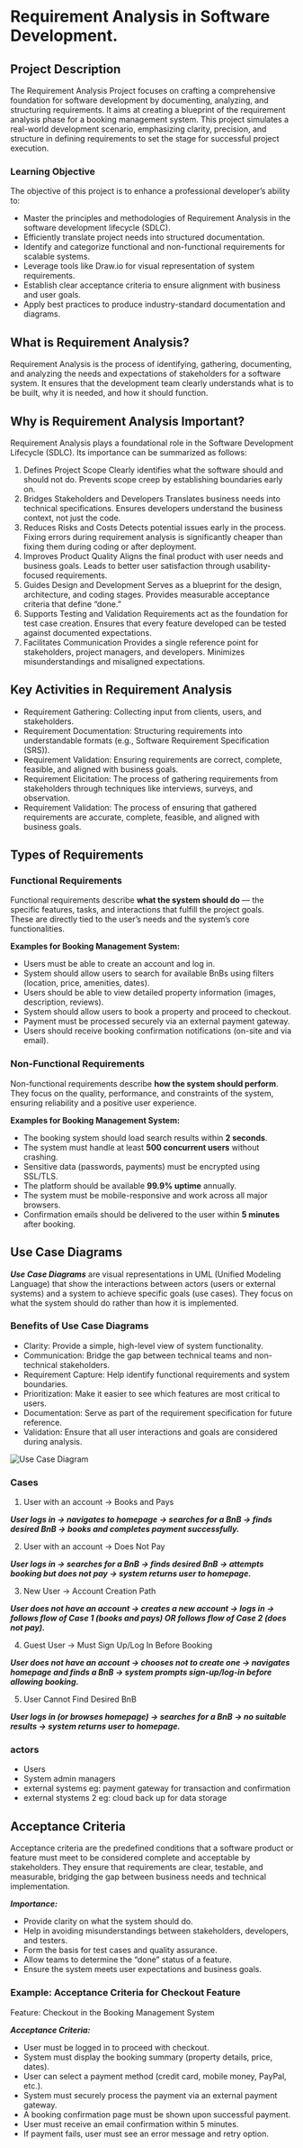 # Requirement Analysis in Software Development.
## Project Description
The Requirement Analysis Project focuses on crafting a comprehensive foundation for software development by documenting, analyzing, and structuring requirements. It aims at creating a blueprint of the requirement analysis phase for a booking management system. This project simulates a real-world development scenario, emphasizing clarity, precision, and structure in defining requirements to set the stage for successful project execution.
### Learning Objective
The objective of this project is to enhance a professional developer’s ability to:
- Master the principles and methodologies of Requirement Analysis in the software development lifecycle (SDLC).
- Efficiently translate project needs into structured documentation.
- Identify and categorize functional and non-functional requirements for scalable systems.
- Leverage tools like Draw.io for visual representation of system requirements.
- Establish clear acceptance criteria to ensure alignment with business and user goals.
- Apply best practices to produce industry-standard documentation and diagrams.
## What is Requirement Analysis?
Requirement Analysis is the process of identifying, gathering, documenting, and analyzing the needs and expectations of stakeholders for a software system. It ensures that the development team clearly understands what is to be built, why it is needed, and how it should function.

## Why is Requirement Analysis Important?
Requirement Analysis plays a foundational role in the Software Development Lifecycle (SDLC). Its importance can be summarized as follows:

1. Defines Project Scope
Clearly identifies what the software should and should not do.
Prevents scope creep by establishing boundaries early on.
2. Bridges Stakeholders and Developers
Translates business needs into technical specifications.
Ensures developers understand the business context, not just the code.
3. Reduces Risks and Costs
Detects potential issues early in the process.
Fixing errors during requirement analysis is significantly cheaper than fixing them during coding or after deployment.
4. Improves Product Quality
Aligns the final product with user needs and business goals.
Leads to better user satisfaction through usability-focused requirements.
5. Guides Design and Development
Serves as a blueprint for the design, architecture, and coding stages.
Provides measurable acceptance criteria that define “done.”
6. Supports Testing and Validation
Requirements act as the foundation for test case creation.
Ensures that every feature developed can be tested against documented expectations.
7. Facilitates Communication
Provides a single reference point for stakeholders, project managers, and developers.
Minimizes misunderstandings and misaligned expectations.

## Key Activities in Requirement Analysis
- Requirement Gathering: Collecting input from clients, users, and stakeholders.
- Requirement Documentation: Structuring requirements into understandable formats (e.g., Software Requirement Specification (SRS)).
- Requirement Validation: Ensuring requirements are correct, complete, feasible, and aligned with business goals.
- Requirement Elicitation: The process of gathering requirements from stakeholders through techniques like interviews, surveys, and observation.
- Requirement Validation: The process of ensuring that gathered requirements are accurate, complete, feasible, and aligned with business goals.
## Types of Requirements

### Functional Requirements
Functional requirements describe **what the system should do** — the specific features, tasks, and interactions that fulfill the project goals.  
These are directly tied to the user’s needs and the system’s core functionalities.  

**Examples for Booking Management System:**
- Users must be able to create an account and log in.
- System should allow users to search for available BnBs using filters (location, price, amenities, dates).
- Users should be able to view detailed property information (images, description, reviews).
- System should allow users to book a property and proceed to checkout.
- Payment must be processed securely via an external payment gateway.
- Users should receive booking confirmation notifications (on-site and via email).

### Non-Functional Requirements
Non-functional requirements describe **how the system should perform**. They focus on the quality, performance, and constraints of the system, ensuring reliability and a positive user experience.  

**Examples for Booking Management System:**
- The booking system should load search results within **2 seconds**.
- The system must handle at least **500 concurrent users** without crashing.
- Sensitive data (passwords, payments) must be encrypted using SSL/TLS.
- The platform should be available **99.9% uptime** annually.
- The system must be mobile-responsive and work across all major browsers.
- Confirmation emails should be delivered to the user within **5 minutes** after booking.

## Use Case Diagrams
***Use Case Diagrams*** are visual representations in UML (Unified Modeling Language) that show the interactions between actors (users or external systems) and a system to achieve specific goals (use cases). They focus on what the system should do rather than how it is implemented.

### Benefits of Use Case Diagrams
- Clarity: Provide a simple, high-level view of system functionality.
- Communication: Bridge the gap between technical teams and non-technical stakeholders.
- Requirement Capture: Help identify functional requirements and system boundaries.
- Prioritization: Make it easier to see which features are most critical to users.
- Documentation: Serve as part of the requirement specification for future reference.
- Validation: Ensure that all user interactions and goals are considered during analysis.

![Use Case Diagram](images/alx-booking-uc.png)
### Cases
1. User with an account → Books and Pays

***User logs in → navigates to homepage → searches for a BnB → finds desired BnB → books and completes payment successfully.***

2. User with an account → Does Not Pay

***User logs in → searches for a BnB → finds desired BnB → attempts booking but does not pay → system returns user to homepage.***

3. New User → Account Creation Path

***User does not have an account → creates a new account → logs in → follows flow of Case 1 (books and pays) OR follows flow of Case 2 (does not pay).***

4. Guest User → Must Sign Up/Log In Before Booking

***User does not have an account → chooses not to create one → navigates homepage and finds a BnB → system prompts sign-up/log-in before allowing booking.***

5. User Cannot Find Desired BnB

***User logs in (or browses homepage) → searches for a BnB → no suitable results → system returns user to homepage.***
### actors
- Users
- System admin managers
- external systems eg: payment gateway for transaction and confirmation
- external stystems 2 eg: cloud back up for data storage
## Acceptance Criteria
Acceptance criteria are the predefined conditions that a software product or feature must meet to be considered complete and acceptable by stakeholders. They ensure that requirements are clear, testable, and measurable, bridging the gap between business needs and technical implementation.

***Importance:***

- Provide clarity on what the system should do.
- Help in avoiding misunderstandings between stakeholders, developers, and testers.
- Form the basis for test cases and quality assurance.
- Allow teams to determine the “done” status of a feature.
- Ensure the system meets user expectations and business goals.

### Example: Acceptance Criteria for Checkout Feature

Feature: Checkout in the Booking Management System

***Acceptance Criteria:***

- User must be logged in to proceed with checkout.
- System must display the booking summary (property details, price, dates).
- User can select a payment method (credit card, mobile money, PayPal, etc.).
- System must securely process the payment via an external payment gateway.
- A booking confirmation page must be shown upon successful payment.
- User must receive an email confirmation within 5 minutes.
- If payment fails, user must see an error message and retry option.
